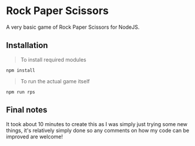 # Rock Paper Scissors

A very basic game of Rock Paper Scissors for NodeJS.

## Installation
>To install required modules
```
npm install
```
>To run the actual game itself
```
npm run rps
```

## Final notes
It took about 10 minutes to create this as I was simply just trying some new things, it's relatively simply done so any comments on how my code can be improved are welcome!
